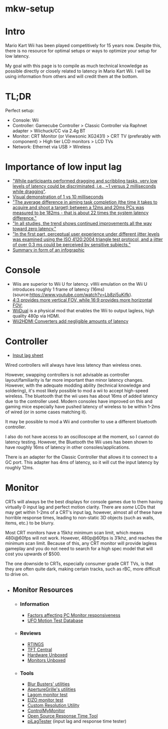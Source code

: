 # mkw-setup


# Intro
Mario Kart Wii has been played competitively for 15 years now. Despite this, there is no resource for optimal setups or ways to optimize your setup for low latency.

My goal with this page is to compile as much technical knowledge as possible directly or closely related to latency in Mario Kart Wii. I will be using information from others and will credit them at the bottom.

# TL;DR

Perfect setup:
- Console: Wii
- Controller: Gamecube Controller > Classic Controller via Raphnet adapter > Wiichuck/CC via 2.4g BT
- Monitor: CRT Monitor (or Viewsonic XG2431) > CRT TV (preferably with component) > High tier LCD monitors > LCD TVs
- Network: Ethernet via USB > Wireless

# Importance of low input lag

- ["While participants performed dragging and scribbling tasks, very low levels of latency could be discriminated, i.e., ~1 versus 2 milliseconds while dragging"](https://doi.org/10.1145/2556288.2557037).
- [Visual demonstration of 1 vs 10 milliseconds](https://youtu.be/vOvQCPLkPt4?t=80)
- ["The average difference in aiming task completion (the time it takes to acquire and shoot a target) between a 12ms and 20ms PCs was measured to be 182ms - that is about 22 times the system latency difference."](https://www.nvidia.com/en-us/geforce/news/reflex-low-latency-platform/#why-does-system-latency-matter)
- ["In all studies, the trend shows continued improvements all the way toward zero latency."](https://developer.nvidia.com/blog/aiming-faster-in-games-with-low-computer-system-latency/)
- ["In the first part, perceptual user experience under different jitter levels was examined using the ISO 4120:2004 triangle test protocol, and a jitter of over 0.3 ms could be perceived by sensitive subjects."](https://dl.acm.org/doi/10.1145/3472749.3474783)
- [Summary in form of an infographic](https://raw.githubusercontent.com/BoringBoredom/PC-Optimization-Hub/main/content/importance%20of%20low%20input%20lag/latency.png)

# Console

- Wiis are superior to Wii U for latency. vWii emulation on the Wii U introduces roughly 1 frame of latency (16ms) (source:https://www.youtube.com/watch?v=Lb8zj5uKifk).
- [4:3 provides more vertical FOV, while 16:9 provides more horizontal FOV:](https://i.imgur.com/ctfwVZO.jpeg)
- [WiiDual](https://www.retrorgb.com/wiidual.html) is a physical mod that enables the Wii to output lagless, high quality 480p via HDMI.
- [Wii2HDMI Converters add negligible amounts of latency](https://twitter.com/Kadano/status/1026867743587483649)

# Controller

  - [Input lag sheet](https://docs.google.com/spreadsheets/d/1KlRObr3Be4zLch7Zyqg6qCJzGuhyGmXaOIUrpfncXIM/edit)

Wired controllers will always have less latency than wireless ones.

However, swapping controllers is not advisable as controller layout/familiarity is far more important than minor latency changes. However, with the adequate modding ability (technical knowledge and soldering), it's most likely possible to mod a wii to accept high-speed wireless. The bluetooth that the wii uses has about 16ms of added latency due to the controller used. Modern consoles have improved on this and gaming mice especially have pushed latency of wireless to be within 1-2ms of wired (or in some cases matching it). 

It may be possible to mod a Wii and controller to use a different bluetooth controller.

I also do not have access to an oscilloscope at the moment, so I cannot do latency testing. However, the Bluetooth the Wii uses has been shown to have roughly 16ms of latency in other consoles/applications.

There is an adapter for the Classic Controller that allows it to connect to a GC port. This adapter has 4ms of latency, so it will cut the input latency by roughly 12ms.

# Monitor
CRTs will always be the best displays for console games due to them having virtually 0 input lag and perfect motion clarity. There are *some* LCDs that may get within 1-2ms of a CRT's input lag, however, almost all of these have horrible response times, leading to non-static 3D objects (such as walls, items, etc.) to be blurry. 

Most CRT monitors have a 15khz minimum scan limit, which means 480i@60fps will not work. However, 480p@60fps is 31khz, and reaches the minimum scan limit. Because of this, any CRT monitor will provide lagless gameplay and you do not need to search for a high spec model that will cost you upwards of $500. 

The one downside to CRTs, especially consumer grade CRT TVs, is that they are often quite dark, making certain tracks, such as rBC, more difficult to drive on. 







- ## Monitor Resources
  - ### Information
    - [Factors affecting PC Monitor responsiveness](https://pcmonitors.info/articles/factors-affecting-pc-monitor-responsiveness/)
    - [UFO Motion Test Database](https://docs.google.com/spreadsheets/d/180jSMtUKHsXVWBdG9LEYmTLWcBaTAEO9d7d4SUTgmTw/edit)
  - ### Reviews
    - [RTINGS](https://www.rtings.com/monitor/tools/table)
    - [TFT Central](https://www.tftcentral.co.uk/reviews_index.htm)
    - [Hardware Unboxed](https://www.youtube.com/playlist?list=PL7m5C6_P_lnXb9cHwdo0Ct1TTZ7KUwm3e)
    - [Monitors Unboxed](https://www.youtube.com/@monitorsunboxed/videos)
  - ### Tools
    - [Blur Busters' utilities](https://www.testufo.com/)
    - [ApertureGrille's utilities](https://www.aperturegrille.com/software/)
    - [Lagom monitor test](http://www.lagom.nl/lcd-test/all_tests.php)
    - [EIZO monitor test](https://www.eizo.be/monitor-test/)
    - [Custom Resolution Utility](https://www.monitortests.com/forum/Thread-Custom-Resolution-Utility-CRU)
    - [ControlMyMonitor](https://www.nirsoft.net/utils/control_my_monitor.html)
    - [Open Source Response Time Tool](https://www.osrtt.com/)
    - [piLagTester](https://alantechreview.blogspot.com/2020/08/pilagtester-pro-order-page.html) (input lag and response time tester)

